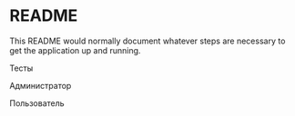 # README

This README would normally document whatever steps are necessary to get the
application up and running.

Тесты

Администратор 

Пользователь
